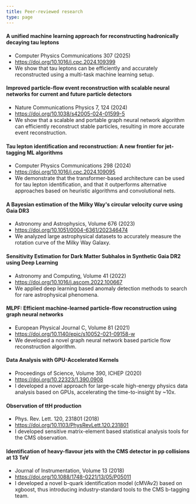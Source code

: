 ```yaml
---
title: Peer-reviewed research
type: page
---
```


#### A unified machine learning approach for reconstructing hadronically decaying tau leptons
- Computer Physics Communications 307 (2025)
- https://doi.org/10.1016/j.cpc.2024.109399
- We show that tau leptons can be efficiently and accurately reconstructed using a multi-task machine learning setup.

#### Improved particle-flow event reconstruction with scalable neural networks for current and future particle detectors
- Nature Communications Physics 7, 124 (2024) 
- https://doi.org/10.1038/s42005-024-01599-5
- We show that a scalable and portable graph neural network algorithm can efficiently reconstruct stable particles, resulting in more accurate event reconstruction.

#### Tau lepton identification and reconstruction: A new frontier for jet-tagging ML algorithms
- Computer Physics Communications 298 (2024)
- https://doi.org/10.1016/j.cpc.2024.109095
- We demonstrate that the transformer-based architecture can be used for tau lepton identification, and that it outperforms alternative approaches based on heuristic algorithms and convolutional nets.

#### A Bayesian estimation of the Milky Way's circular velocity curve using Gaia DR3
- Astronomy and Astrophysics, Volume 676 (2023)
- https://doi.org/10.1051/0004-6361/202346474
- We analyzed large astrophysical datasets to accurately measure the rotation curve of the Milky Way Galaxy.

#### Sensitivity Estimation for Dark Matter Subhalos in Synthetic Gaia DR2 using Deep Learning
- Astronomy and Computing, Volume 41 (2022)
- https://doi.org/10.1016/j.ascom.2022.100667 
- We applied deep learning based anomaly detection methods to search for rare astrophysical phenomena.

#### MLPF: Efficient machine-learned particle-flow reconstruction using graph neural networks
- European Physical Journal C, Volume 81 (2021)
- https://doi.org/10.1140/epjc/s10052-021-09158-w
- We developed a novel graph neural network based particle flow reconstruction algorithm.

#### Data Analysis with GPU-Accelerated Kernels
- Proceedings of Science, Volume 390, ICHEP (2020)
- https://doi.org/10.22323/1.390.0908
- I developed a novel approach for large-scale high-energy physics data analysis based on GPUs, accelerating the time-to-insight by ~10x.

#### Observation of ttH production
- Phys. Rev. Lett. 120, 231801 (2018)
- https://doi.org/10.1103/PhysRevLett.120.231801
- I developed sensitive matrix-element based statistical analysis tools for the CMS observation.

#### Identification of heavy-flavour jets with the CMS detector in pp collisions at 13 TeV
- Journal of Instrumentation, Volume 13 (2018)
- https://doi.org/10.1088/1748-0221/13/05/P05011
- I developed a novel b-quark identification model (cMVAv2) based on xgboost, thus introducing industry-standard tools to the CMS b-tagging team.
